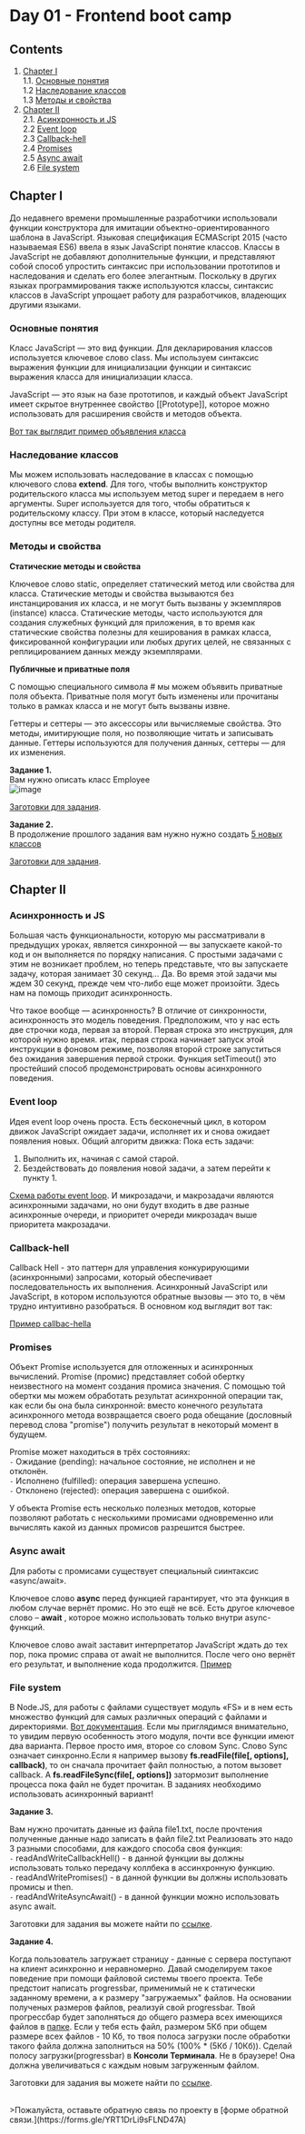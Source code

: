 #  Day 01 - Frontend boot camp


## Contents

1. [Chapter I](#chapter-i) \
   1.1. [Основные понятия ](#основные-понятия) \
   1.2 [Наследование классов](#наследование-классов) \
   1.3 [Методы и свойства](#методы-и-свойства)
2. [Chapter II](#chapter-ii) \
   2.1. [Асинхронность и JS](#асинхронность-и-js) \
   2.2 [Event loop](#event-loop) \
   2.3 [Callback-hell](#callback-hell) \
   2.4 [Promises](#promises) \
   2.5 [Async await](#async-await) \
   2.6 [File system](#file-system) 


## Chapter I

До недавнего времени промышленные разработчики использовали функции конструктора для имитации объектно-ориентированного шаблона в JavaScript. Языковая спецификация ECMAScript 2015 (часто называемая ES6) ввела в язык JavaScript понятие классов. Классы в JavaScript не добавляют дополнительные функции, и представляют собой способ упростить синтаксис при использовании прототипов и наследования и сделать его более элегантным. Поскольку в других языках программирования также используются классы, синтаксис классов в JavaScript упрощает работу для разработчиков, владеющих другими языками. 

### Основные понятия 

Класс JavaScript — это вид функции. Для декларирования классов используется ключевое слово class. Мы используем синтаксис выражения функции для инициализации функции и синтаксис выражения класса для инициализации класса.

JavaScript — это язык на базе прототипов, и каждый объект JavaScript имеет скрытое внутреннее свойство [[Prototype]], которое можно использовать для расширения свойств и методов объекта.

[Вот так выглядит пример объявления класса](./materials/Classes.md)

### Наследование классов 

Мы можем использовать наследование в классах с помощью ключевого слова **extend**. Для того, чтобы выполнить конструктор родительского класса мы используем метод super и передаем в него аргументы. Super используется для того, чтобы обратиться к родительскому классу. При этом в классе, который наследуется доступны все методы родителя.

### Методы и свойства

**Статические методы и свойства** 

Ключевое слово static, определяет статический метод или свойства для класса. Статические методы и свойства вызываются без инстанцирования их класса, и не могут быть вызваны у экземпляров (instance) класса. Статические методы, часто используются для создания служебных функций для приложения, в то время как статические свойства полезны для кеширования в рамках класса, фиксированной конфигурации или любых других целей, не связанных с реплицированием данных между экземплярами.

**Публичные и приватные поля** 

С помощью специального символа # мы можем объявить приватные поля объекта. Приватные поля могут быть изменены или прочитаны только в рамках класса и не могут быть вызваны извне.

Геттеры и сеттеры — это аксессоры или вычисляемые свойства. Это методы, имитирующие поля, но позволяющие читать и записывать данные.
Геттеры используются для получения данных, сеттеры — для их изменения.

**Задание 1.**  
Вам нужно описать класс Employee \
![image](https://user-images.githubusercontent.com/48245816/170902240-ab540276-e2b6-450f-ac32-d11ced7580ea.png)

[Заготовки для задания](./src/chapter_1/classes.js).
<br>

**Задание 2.**  
В продолжение прошлого задания вам нужно нужно создать [5 новых классов](./src/chapter_1/Hard_classes.md)

[Заготовки для задания](./src/chapter_1/hard_classes.js).
<br>
## Chapter II

### Асинхронность и JS

Большая часть функциональности, которую мы рассматривали в предыдущих уроках, является синхронной — вы запускаете какой-то код и он выполняется по порядку написания.
С простыми задачами с этим не возникает проблем, но теперь представьте, что вы запускаете задачу, которая занимает 30 секунд... Да. Во время этой задачи мы ждем 30 секунд, прежде чем что-либо еще может произойти. Здесь нам на помощь приходит асинхронность.

Что такое вообще — асинхронность? В отличие от синхронности, асинхронность это модель поведения. Предположим, что у нас есть две строчки кода, первая за второй. Первая строка это инструкция, для которой нужно время. итак, первая строка начинает запуск этой инструкции в фоновом режиме, позволяя второй строке запуститься без ожидания завершения первой строки.
Функция setTimeout() это простейший способ продемонстрировать основы асинхронного поведения.

### Event loop

Идея event loop очень проста. Есть бесконечный цикл, в котором движок JavaScript ожидает задачи, исполняет их и снова ожидает появления новых.
Общий алгоритм движка:
Пока есть задачи:
1. Выполнить их, начиная с самой старой.
2. Бездействовать до появления новой задачи, а затем перейти к пункту 1.

[Схема работы event loop](./materials/Event_loop.md).
И микрозадачи, и макрозадачи являются асинхронными задачами, но они будут входить в две разные асинхронные очереди, и приоритет очереди микрозадач выше приоритета макрозадачи.

### Callback-hell

Callback Hell - это паттерн для управления конкурирующими (асинхронными) запросами, который обеспечивает последовательность их выполнения.
Асинхронный JavaScript или JavaScript, в котором используются обратные вызовы — это то, в чём трудно интуитивно разобраться. 
В основном код выглядит вот так:

[Пример callbac-hella](./materials/CallBackHell.md)
### Promises

Объект Promise используется для отложенных и асинхронных вычислений.
Promise (промис) представляет собой обертку неизвестного на момент создания промиса значения. С помощью той обертки мы можем обработать результат асинхронной операции так, как если бы она была синхронной: вместо конечного результата асинхронного метода возвращается своего рода обещание (дословный перевод слова "promise") получить результат в некоторый момент в будущем.

Promise может находиться в трёх состояниях: \
`-` Ожидание (pending): начальное состояние, не исполнен и не отклонён. \
`-` Исполнено (fulfilled): операция завершена успешно. \
`-` Отклонено (rejected): операция завершена с ошибкой. 

У объекта Promise есть несколько полезных методов, которые позволяют работать с несколькими промисами одновременно или вычислять какой из данных промисов разрешится быстрее.

### Async await

Для работы с промисами существует специальный сиинтаксис «async/await».

Ключевое слово **async** перед функцией гарантирует, что эта функция в любом случае вернёт промис. Но это ещё не всё. Есть другое ключевое слово – **await** , которое можно использовать только внутри async-функций. 

Ключевое слово await заставит интерпретатор JavaScript ждать до тех пор, пока промис справа от await не выполнится. После чего оно вернёт его результат, и выполнение кода продолжится. [Пример](./materials/Async_await.md)

### File system

В Node.JS, для работы с файлами существует модуль «FS» и в нем есть множество функций для самых различных операций с файлами и директориями. [Вот документация](https://nodejs.org/api/fs.html). Если мы приглядимся внимательно, то увидим первую особенность этого модуля, почти все функции имеют два варианта. Первое просто имя, второе со словом Sync. Слово Sync означает синхронно.Если я например вызову **fs.readFile(file[, options], callback)**, то он сначала прочитает файл полностью, а потом вызовет callback. А **fs.readFileSync(file[, options])** затормозит выполнение процесса пока файл не будет прочитан. В заданиях необходимо использовать асинхронный вариант!

**Задание 3.**  

Вам нужно прочитать данные из файла file1.txt, после прочтения полученные данные надо записать в файл file2.txt Реализовать это надо 3 разными способами, для каждого способа своя функция: \
`-` readAndWriteCallbackHell() - в данной функции вы должны использовать только передачу коллбека в ассинхронную функцию. \
`-` readAndWritePromises() - в данной функции вы должны использовать промисы и then. \
`-` readAndWriteAsyncAwait() - в данной функции можно использовать async await.

Заготовки для задания вы можете найти по [ссылке](./src/chapter_2/fsSimple.js).
<br>

**Задание 4.**  

Когда пользователь загружает страницу - данные с сервера поступают на клиент асинхронно и неравномерно. 
Давай смоделируем такое поведение при помощи файловой системы твоего проекта. Тебе предстоит написать progressbar, применимый не к статически заданному времени, а к размеру "загружаемых" файлов. На основании полученых размеров файлов, реализуй свой progressbar. 
Твой прогрессбар будет заполняться до общего размера всех имеющихся файлов в [папке](./src/chapter_2/files/fsHard). Если у тебя есть файл, размером 5Кб при общем размере всех файлов - 10 Кб, то твоя полоса загрузки после обработки такого файла должна заполниться на 50% (100% * (5Кб / 10Кб)). 
Сделай полосу загрузки(progressbar) в **Консоли Терминала**. Не в браузере! Она должна увеличиваться с каждым новым загруженным файлом.

Заготовки для задания вы можете найти по [ссылке](./src/chapter_2/fsHard.js).

<br>
>Пожалуйста, оставьте обратную связь по проекту в [форме обратной связи.](https://forms.gle/YRT1DrLi9sFLND47A)

